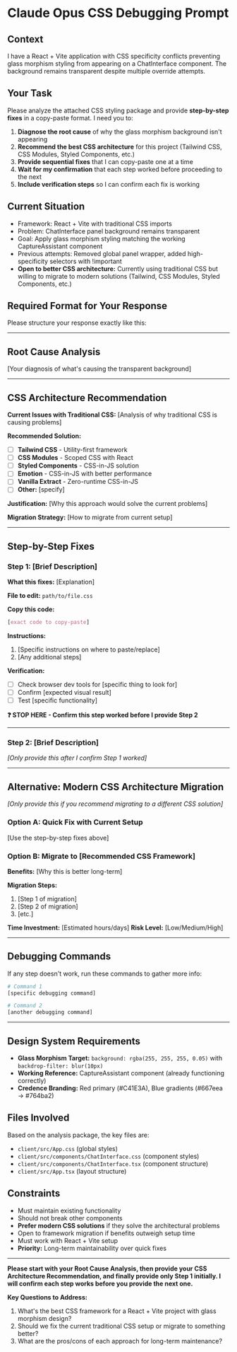 # Claude Opus CSS Debugging Prompt

## Context
I have a React + Vite application with CSS specificity conflicts preventing glass morphism styling from appearing on a ChatInterface component. The background remains transparent despite multiple override attempts.

## Your Task
Please analyze the attached CSS styling package and provide **step-by-step fixes** in a copy-paste format. I need you to:

1. **Diagnose the root cause** of why the glass morphism background isn't appearing
2. **Recommend the best CSS architecture** for this project (Tailwind CSS, CSS Modules, Styled Components, etc.)
3. **Provide sequential fixes** that I can copy-paste one at a time
4. **Wait for my confirmation** that each step worked before proceeding to the next
5. **Include verification steps** so I can confirm each fix is working

## Current Situation
- Framework: React + Vite with traditional CSS imports
- Problem: ChatInterface panel background remains transparent
- Goal: Apply glass morphism styling matching the working CaptureAssistant component
- Previous attempts: Removed global panel wrapper, added high-specificity selectors with !important
- **Open to better CSS architecture:** Currently using traditional CSS but willing to migrate to modern solutions (Tailwind, CSS Modules, Styled Components, etc.)

## Required Format for Your Response

Please structure your response exactly like this:

---

## **Root Cause Analysis**
[Your diagnosis of what's causing the transparent background]

---

## **CSS Architecture Recommendation**
**Current Issues with Traditional CSS:**
[Analysis of why traditional CSS is causing problems]

**Recommended Solution:**
- [ ] **Tailwind CSS** - Utility-first framework
- [ ] **CSS Modules** - Scoped CSS with React
- [ ] **Styled Components** - CSS-in-JS solution
- [ ] **Emotion** - CSS-in-JS with better performance
- [ ] **Vanilla Extract** - Zero-runtime CSS-in-JS
- [ ] **Other:** [specify]

**Justification:** [Why this approach would solve the current problems]

**Migration Strategy:** [How to migrate from current setup]

---

## **Step-by-Step Fixes**

### **Step 1: [Brief Description]**
**What this fixes:** [Explanation]

**File to edit:** `path/to/file.css`

**Copy this code:**
```css
[exact code to copy-paste]
```

**Instructions:**
1. [Specific instructions on where to paste/replace]
2. [Any additional steps]

**Verification:**
- [ ] Check browser dev tools for [specific thing to look for]
- [ ] Confirm [expected visual result]
- [ ] Test [specific functionality]

**❓ STOP HERE - Confirm this step worked before I provide Step 2**

---

### **Step 2: [Brief Description]** 
*[Only provide this after I confirm Step 1 worked]*

---

## **Alternative: Modern CSS Architecture Migration**
*[Only provide this if you recommend migrating to a different CSS solution]*

### **Option A: Quick Fix with Current Setup**
[Use the step-by-step fixes above]

### **Option B: Migrate to [Recommended CSS Framework]**
**Benefits:** [Why this is better long-term]

**Migration Steps:**
1. [Step 1 of migration]
2. [Step 2 of migration] 
3. [etc.]

**Time Investment:** [Estimated hours/days]
**Risk Level:** [Low/Medium/High]

---

## **Debugging Commands**
If any step doesn't work, run these commands to gather more info:

```bash
# Command 1
[specific debugging command]

# Command 2  
[another debugging command]
```

---

## Design System Requirements
- **Glass Morphism Target:** `background: rgba(255, 255, 255, 0.05)` with `backdrop-filter: blur(10px)`
- **Working Reference:** CaptureAssistant component (already functioning correctly)
- **Credence Branding:** Red primary (#C41E3A), Blue gradients (#667eea → #764ba2)

## Files Involved
Based on the analysis package, the key files are:
- `client/src/App.css` (global styles)
- `client/src/components/ChatInterface.css` (component styles)
- `client/src/components/ChatInterface.tsx` (component structure)
- `client/src/App.tsx` (layout structure)

## Constraints
- Must maintain existing functionality
- Should not break other components
- **Prefer modern CSS solutions** if they solve the architectural problems
- Open to framework migration if benefits outweigh setup time
- Must work with React + Vite setup
- **Priority:** Long-term maintainability over quick fixes

---

**Please start with your Root Cause Analysis, then provide your CSS Architecture Recommendation, and finally provide only Step 1 initially. I will confirm each step works before you provide the next one.**

**Key Questions to Address:**
1. What's the best CSS framework for a React + Vite project with glass morphism design?
2. Should we fix the current traditional CSS setup or migrate to something better?
3. What are the pros/cons of each approach for long-term maintenance?
